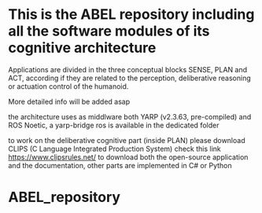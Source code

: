 # This is the ABEL repository including all the software modules of its cognitive architecture

Applications are divided in the three conceptual blocks SENSE, PLAN and ACT, according if they are related to the perception, deliberative reasoning or actuation control of the humanoid. 

More detailed info will be added asap

the architecture uses as middlware both YARP (v2.3.63, pre-compiled) and ROS Noetic, a yarp-bridge ros is available in the dedicated folder

to work on the deliberative cognitive part (inside PLAN) please download CLIPS (C Language Integrated Production System)
check this link https://www.clipsrules.net/ to download both the open-source application and the documentation, other parts are implemented in C# or Python
# ABEL_repository
